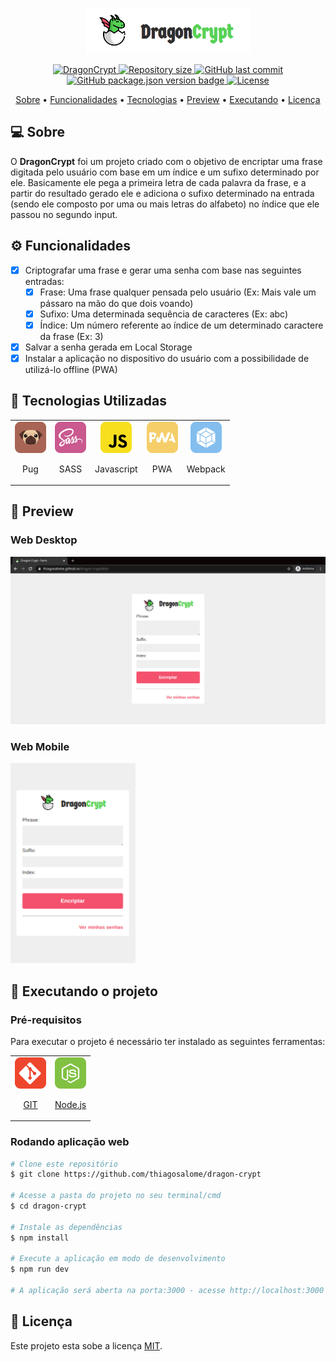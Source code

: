 <!-- Logo -->
<p align="center">
  <img src="./.github/logo.png" alt="Dragon Crypt" title="Dragon Crypt">
</p>

<!-- Badges -->
<p align="center">
  <a href="https://thiagosalome.github.io/dragon-crypt/dist/" target="_blank"><img alt="DragonCrypt" title="DragonCrypt" src="https://img.shields.io/badge/Aplica%C3%A7%C3%A3o-DragonCrypt-F4516D" />
  <img alt="Repository size" src="https://img.shields.io/github/repo-size/thiagosalome/dragon-crypt?color=F4516D">
  <img alt="GitHub last commit" src="https://img.shields.io/github/last-commit/thiagosalome/dragon-crypt?color=F4516D">
  <img alt="GitHub package.json version badge" src="https://img.shields.io/github/downloads/thiagosalome/dragon-crypt/total?color=F4516D">
  <img alt="License" src="https://img.shields.io/badge/license-MIT-8257E5?color=F4516D">
</p>

<!-- Indice-->
<p align="center">
 <a href="#computer-sobre">Sobre</a> •
 <a href="#gear-funcionalidades">Funcionalidades</a> •
 <a href="#wrench-tecnologias-utilizadas">Tecnologias</a> •
 <a href="#movie_camera-preview">Preview</a> •
 <a href="#rocket-executando-o-projeto">Executando</a> •
 <a href="#memo-licença">Licença</a>
</p>

## :computer: Sobre

O **DragonCrypt** foi um projeto criado com o objetivo de encriptar uma frase digitada pelo usuário com base em um índice e um sufixo determinado por ele. Basicamente ele pega a primeira letra de cada palavra da frase, e a partir do resultado gerado ele e adiciona o sufixo determinado na entrada (sendo ele composto por uma ou mais letras do alfabeto) no índice que ele passou no segundo input.

## :gear: Funcionalidades

- [x] Criptografar uma frase e gerar uma senha com base nas seguintes entradas:
  - [x] Frase: Uma frase qualquer pensada pelo usuário (Ex: Mais vale um pássaro na mão do que dois voando)
  - [x] Sufixo: Uma determinada sequência de caracteres (Ex: abc)
  - [x] Índice: Um número referente ao índice de um determinado caractere da frase (Ex: 3)
- [x] Salvar a senha gerada em Local Storage
- [x] Instalar a aplicação no dispositivo do usuário com a possibilidade de utilizá-lo offline (PWA)

## :wrench: Tecnologias Utilizadas

<table>
  <tbody>
    <tr>
      <td align="center">
        <img src="https://raw.githubusercontent.com/thiagosalome/technologies-icons/master/pug.png" width='50' alt="Pug">
        <p>Pug</p>
      </td>
      <td align="center">
        <img src="https://raw.githubusercontent.com/thiagosalome/technologies-icons/master/sass.png" width='50' alt="SASS">
        <p>SASS</p>
      </td>
      <td align="center">
        <img src="https://raw.githubusercontent.com/thiagosalome/technologies-icons/master/javascript.png" width='50' alt="Javascript">
        <p>Javascript</p>
      </td>
      <td align="center">
        <img src="https://raw.githubusercontent.com/thiagosalome/technologies-icons/master/pwa.png" width='50' alt="pwa">
        <p>PWA</p>
      </td>
      <td align="center">
        <img src="https://raw.githubusercontent.com/thiagosalome/technologies-icons/master/webpack.png" width='50' alt="Webpack">
        <p>Webpack</p>
      </td>
    </tr>
  </tbody>
</table>

## :movie_camera: Preview

### Web Desktop

<img src="./.github/preview-web-desktop.gif" alt="Preview Web Desktop" title="Preview Web Desktop">

### Web Mobile

<img width="200" src="./.github/preview-web-mobile.gif" alt="Preview Web Mobile" title="Preview Web Mobile">

## :rocket: Executando o projeto

### Pré-requisitos

Para executar o projeto é necessário ter instalado as seguintes ferramentas:

<table>
  <tbody>
    <tr>
      <td align="center">
        <a href='https://git-scm.com/downloads' target='_blank'>
          <img src="https://raw.githubusercontent.com/thiagosalome/technologies-icons/master/git.png" width='50' alt="React">
          <p>GIT</p>
        </a>
      </td>
      <td>
        <a href='https://git-scm.com/downloads' target='_blank'>
          <img src="https://raw.githubusercontent.com/thiagosalome/technologies-icons/master/node.png" width='50' alt="React">
          <p>Node.js</p>
        </a>
      </td>
    </tr>
  </tbody>
</table>

### Rodando aplicação web

```bash
# Clone este repositório
$ git clone https://github.com/thiagosalome/dragon-crypt

# Acesse a pasta do projeto no seu terminal/cmd
$ cd dragon-crypt

# Instale as dependências
$ npm install

# Execute a aplicação em modo de desenvolvimento
$ npm run dev

# A aplicação será aberta na porta:3000 - acesse http://localhost:3000
```

## :memo: Licença

Este projeto esta sobe a licença [MIT](./LICENCE).
